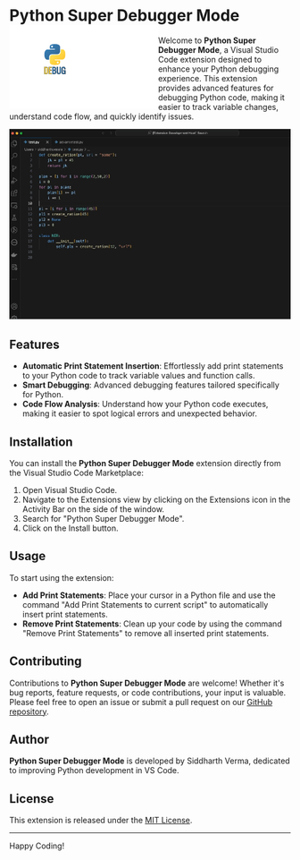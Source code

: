 # Python Super Debugger Mode <img src="src/docs/python-super-debbuger-mode.png" align="left" height="150" />

Welcome to **Python Super Debugger Mode**, a Visual Studio Code extension designed to enhance your Python debugging experience. This extension provides advanced features for debugging Python code, making it easier to track variable changes, understand code flow, and quickly identify issues.

![Python Super Debugger Mode in Action](src/docs/python-super-debugger-mode.gif)

## Features

- **Automatic Print Statement Insertion**: Effortlessly add print statements to your Python code to track variable values and function calls.
- **Smart Debugging**: Advanced debugging features tailored specifically for Python.
- **Code Flow Analysis**: Understand how your Python code executes, making it easier to spot logical errors and unexpected behavior.

## Installation

You can install the **Python Super Debugger Mode** extension directly from the Visual Studio Code Marketplace:

1. Open Visual Studio Code.
2. Navigate to the Extensions view by clicking on the Extensions icon in the Activity Bar on the side of the window.
3. Search for "Python Super Debugger Mode".
4. Click on the Install button.

## Usage

To start using the extension:

- **Add Print Statements**: Place your cursor in a Python file and use the command "Add Print Statements to current script" to automatically insert print statements.
- **Remove Print Statements**: Clean up your code by using the command "Remove Print Statements" to remove all inserted print statements.

## Contributing

Contributions to **Python Super Debugger Mode** are welcome! Whether it's bug reports, feature requests, or code contributions, your input is valuable. Please feel free to open an issue or submit a pull request on our [GitHub repository](#).

## Author

**Python Super Debugger Mode** is developed by Siddharth Verma, dedicated to improving Python development in VS Code.

## License

This extension is released under the [MIT License](LICENSE).

---

Happy Coding!
